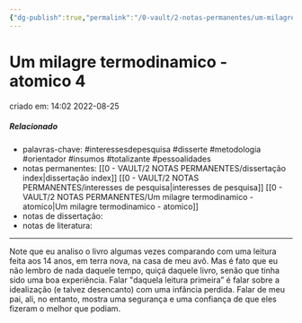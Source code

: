 ```yaml
---
{"dg-publish":true,"permalink":"/0-vault/2-notas-permanentes/um-milagre-termodinamico-atomico-4/","tags":["permanente","interessesdepesquisa","disserte","metodologia","orientador","insumos","totalizante","pessoalidades"],"dgHomeLink":true,"dgShowLocalGraph":true,"dgShowFileTree":true,"dgEnableSearch":true}
---
```


# Um milagre termodinamico - atomico 4
criado em: 14:02 2022-08-25

##### Relacionado
- palavras-chave: #interessesdepesquisa  #disserte #metodologia #orientador #insumos #totalizante #pessoalidades 
- notas permanentes: [[0 - VAULT/2 NOTAS PERMANENTES/dissertação index\|dissertação index]] [[0 - VAULT/2 NOTAS PERMANENTES/interesses de pesquisa\|interesses de pesquisa]] [[0 - VAULT/2 NOTAS PERMANENTES/Um milagre termodinamico - atomico\|Um milagre termodinamico - atomico]]
- notas de dissertação:
- notas de literatura: 

---

Note que eu analiso o livro algumas vezes comparando com uma leitura feita aos 14 anos, em terra nova, na casa de meu avô. Mas é fato que eu não lembro de nada daquele tempo, quiçá daquele livro, senão que tinha sido uma boa experiência. Falar "daquela leitura primeira” é falar sobre a idealização (e talvez desencanto) com uma infância perdida. Falar de meu pai, ali, no entanto, mostra uma segurança e uma confiança de que eles fizeram o melhor que podiam. 